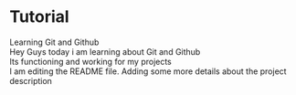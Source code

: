 # Tutorial
Learning Git and Github<br>
Hey Guys today i am learning about Git and Github<br>
Its functioning and working for my projects<br>
I am editing the README file. Adding some more details about the project description<br>
